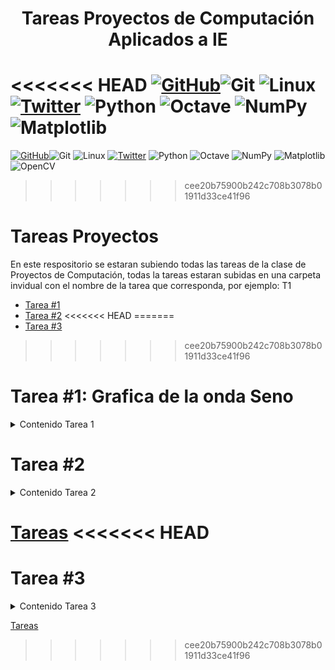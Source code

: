 <center> <h1>Tareas Proyectos de Computación Aplicados a IE</h1> </center>

<<<<<<< HEAD
[![GitHub](https://img.shields.io/badge/github-%23121011.svg?style=for-the-badge&logo=github&logoColor=white)](https://github.com/EmersonEE)![Git](https://img.shields.io/badge/git-%23F05033.svg?style=for-the-badge&logo=git&logoColor=white) ![Linux](https://img.shields.io/badge/Linux-FCC624?style=for-the-badge&logo=linux&logoColor=black) [![Twitter](https://img.shields.io/badge/Twitter-1DA1F2?style=for-the-badge&logo=twitter&logoColor=white)](https://twitter.com/EmersonPrez15) ![Python](https://img.shields.io/badge/Python-3776AB?style=for-the-badge&logo=python&logoColor=white) ![Octave](https://img.shields.io/badge/OCTAVE-darkblue?style=for-the-badge&logo=octave&logoColor=fcd683) ![NumPy](https://img.shields.io/badge/numpy-%23013243.svg?style=for-the-badge&logo=numpy&logoColor=white) ![Matplotlib](https://img.shields.io/badge/Matplotlib-%23ffffff.svg?style=for-the-badge&logo=Matplotlib&logoColor=black)
=======
[![GitHub](https://img.shields.io/badge/github-%23121011.svg?style=for-the-badge&logo=github&logoColor=white)](https://github.com/EmersonEE)![Git](https://img.shields.io/badge/git-%23F05033.svg?style=for-the-badge&logo=git&logoColor=white) ![Linux](https://img.shields.io/badge/Linux-FCC624?style=for-the-badge&logo=linux&logoColor=black) [![Twitter](https://img.shields.io/badge/Twitter-1DA1F2?style=for-the-badge&logo=twitter&logoColor=white)](https://twitter.com/EmersonPrez15) ![Python](https://img.shields.io/badge/Python-3776AB?style=for-the-badge&logo=python&logoColor=white) ![Octave](https://img.shields.io/badge/OCTAVE-darkblue?style=for-the-badge&logo=octave&logoColor=fcd683) ![NumPy](https://img.shields.io/badge/numpy-%23013243.svg?style=for-the-badge&logo=numpy&logoColor=white) ![Matplotlib](https://img.shields.io/badge/Matplotlib-%23ffffff.svg?style=for-the-badge&logo=Matplotlib&logoColor=black) ![OpenCV](https://img.shields.io/badge/opencv-%23white.svg?style=for-the-badge&logo=opencv&logoColor=white)
>>>>>>> cee20b75900b242c708b3078b01911d33ce41f96

# Tareas Proyectos
En este respositorio se estaran subiendo todas las tareas de la clase de Proyectos de Computación, todas la tareas estaran subidas en una carpeta invidual con el nombre de la tarea que corresponda, por ejemplo: T1

- [Tarea #1](#tarea-1-grafica-de-la-onda-seno)
- [Tarea #2](#tarea-2)
<<<<<<< HEAD
=======
- [Tarea #3](#tarea-3)
>>>>>>> cee20b75900b242c708b3078b01911d33ce41f96

# Tarea #1: Grafica de la onda Seno

<details>
  <summary>Contenido Tarea 1</summary>

## Gráfica Generada por GNU Octave

<div align="center">
<img src="T1/Figure_Oct.png" width="400" height="225" />
</div>

## Gráfica Generada por Python

<div align="center">
<img src="T1/Figure_Py.png" width="400" height="225" />
</div>

[Tareas](#tareas-proyectos)
</details>

# Tarea #2

<details>
  <summary>Contenido Tarea 2</summary>

[Tareas](#tareas-proyectos)
</details>

[Tareas](#tareas-proyectos)
<<<<<<< HEAD
=======


# Tarea #3

<details>
  <summary>Contenido Tarea 3</summary>

[Tareas](#tareas-proyectos)
</details>

[Tareas](#tareas-proyectos)
>>>>>>> cee20b75900b242c708b3078b01911d33ce41f96
